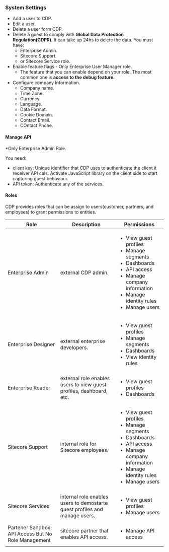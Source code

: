 ### System Settings

- Add a user to CDP.
- Edit a user.
- Delete a user form CDP.
- Delete a guest to comply with **Global Data Protection Regulation(GDPR)**. It can take up 24hs to delete the data.
    You must have:
    - Enterprise Admin.
    - Sitecore Support.
    - or Sitecore Service role.
- Enable feature flags - Only Enterprise User Manager role.
    - The feature that you can enable depend on your role. The most common one is **access to the debug feature**.
- Configure company Information.
    - Company name.
    - Time Zone.
    - Currency.
    - Language.
    - Data Format.
    - Cookie Domain.
    - Contact Email.
    - COntact Phone.

#### Manage API

*Only Enterprise Admin Role.

You need:
- client key: Unique identifier that CDP uses to authenticate the client it receiver API cals. Activate JavaScript library on the client side to start capturing guest behaviour.
- API token: Authenticate any of the services.

#### Roles

CDP provides roles that can be assign to users(customer, partners, and employees) to grant permissions to entities.

| Role | Description | Permissions |
| --- | --- | --- |
| Enterprise Admin | external CDP admin. |<ul><li> View guest profiles </li><li> Manage segments </li><li> Dashboards </li><li> API access </li><li> Manage company information </li><li> Manage identity rules </li><li> Manage users </li></ul> |
| Enterprise Designer | external enterprise developers. |<ul><li> View guest profiles </li><li> Manage segments </li><li> Dashboards </li><li> View identity rules </li></ul>|
| Enterprise Reader | external role enables users to view guest profiles, dashboard, etc. |<ul><li> View guest profiles </li><li> Dashboards </li></ul> |
| Sitecore Support | internal role for Sitecore employees. |<ul><li> View guest profiles </li><li> Manage segments </li><li> Dashboards </li><li> API access </li><li> Manage company information </li><li> Manage identity rules </li><li> Manage users </li></ul> |
| Sitecore Services | internal role enables users to demostarte guest profiles and manage users. |<ul><li> View guest profiles </li><li> Manage users </li></ul> |
| Partener Sandbox: API Access But No Role Management | sitecore partner that enables API access. |<ul><li> Manage API access </li></ul> |